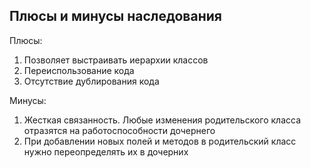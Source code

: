 ## Плюсы и минусы наследования
Плюсы:
1. Позволяет выстраивать иерархии классов 
2. Переиспользование кода
3. Отсутствие дублирования кода

Минусы:
1. Жесткая связанность. Любые изменения родительского класса отразятся на работоспособности дочернего
2. При добавлении новых полей и методов в родительский класс нужно переопределять их в дочерних
